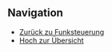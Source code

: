 
## Navigation


* [Zurück zu Funksteuerung](../08_04_Funkuebertragung/index.html)  
* [Hoch zur Übersicht](../index.html)  

